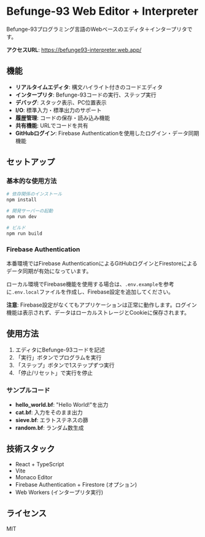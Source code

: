# Befunge-93 Web Editor + Interpreter

Befunge-93プログラミング言語のWebベースのエディタ＋インタープリタです。

**アクセスURL**: https://befunge93-interpreter.web.app/

## 機能

- **リアルタイムエディタ**: 構文ハイライト付きのコードエディタ
- **インタープリタ**: Befunge-93コードの実行、ステップ実行
- **デバッグ**: スタック表示、PC位置表示
- **I/O**: 標準入力・標準出力のサポート
- **履歴管理**: コードの保存・読み込み機能
- **共有機能**: URLでコードを共有
- **GitHubログイン**: Firebase Authenticationを使用したログイン・データ同期機能

## セットアップ

### 基本的な使用方法

```bash
# 依存関係のインストール
npm install

# 開発サーバーの起動
npm run dev

# ビルド
npm run build
```

### Firebase Authentication

本番環境ではFirebase AuthenticationによるGitHubログインとFirestoreによるデータ同期が有効になっています。

ローカル環境でFirebase機能を使用する場合は、`.env.example`を参考に`.env.local`ファイルを作成し、Firebase設定を追加してください。

**注意**: Firebase設定がなくてもアプリケーションは正常に動作します。ログイン機能は表示されず、データはローカルストレージとCookieに保存されます。

## 使用方法

1. エディタにBefunge-93コードを記述
2. 「実行」ボタンでプログラムを実行
3. 「ステップ」ボタンで1ステップずつ実行
4. 「停止/リセット」で実行を停止

### サンプルコード

- **hello_world.bf**: "Hello World!"を出力
- **cat.bf**: 入力をそのまま出力
- **sieve.bf**: エラトステネスの篩
- **random.bf**: ランダム数生成

## 技術スタック

- React + TypeScript
- Vite
- Monaco Editor
- Firebase Authentication + Firestore (オプション)
- Web Workers (インタープリタ実行)

## ライセンス

MIT
